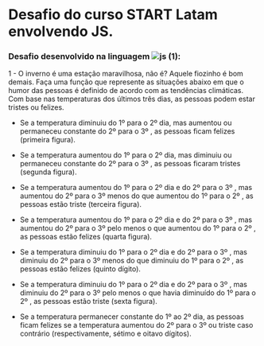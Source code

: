 # Desafio do curso START Latam envolvendo JS.

### Desafio desenvolvido na linguagem  ![js (1)](https://user-images.githubusercontent.com/97626768/172022775-5118ec18-165c-44cc-bf68-55dc059cca16.png):
1 - O inverno é uma estação maravilhosa, não é? Aquele fiozinho é bom demais. Faça uma função que represente as situações abaixo em que o humor das pessoas é definido de acordo com as tendências climáticas. Com base nas temperaturas dos últimos três dias, as pessoas podem estar tristes ou felizes.

- Se a temperatura diminuiu do 1º para o 2º dia, mas aumentou ou permaneceu constante do 2º para o 3º , as pessoas ficam felizes (primeira figura).

- Se a temperatura aumentou do 1º para o 2º dia, mas diminuiu ou permaneceu constante do 2º para o 3º , as pessoas ficaram tristes (segunda figura).

- Se a temperatura aumentou do 1º para o 2º dia e do 2º para o 3º , mas aumentou do 2º para o 3º menos do que aumentou do 1º para o 2º , as pessoas estão triste (terceira figura).

- Se a temperatura aumentou do 1º para o 2º dia e do 2º para o 3º , mas aumentou do 2º para o 3º pelo menos o que aumentou do 1º para o 2º , as pessoas estão felizes (quarta figura).

- Se a temperatura diminuiu do 1º para o 2º dia e do 2º para o 3º , mas diminuiu do 2º para o 3º menos do que diminuiu do 1º para o 2º , as pessoas estão felizes (quinto dígito).

- Se a temperatura diminuiu do 1º para o 2º dia e do 2º para o 3º , mas diminuiu do 2º para o 3º pelo menos o que havia diminuído do 1º para o 2º , as pessoas estão triste (sexta figura).

- Se a temperatura permanecer constante do 1º ao 2º dia, as pessoas ficam felizes se a temperatura aumentou do 2º para o 3º ou triste caso contrário (respectivamente, sétimo e oitavo dígitos).
